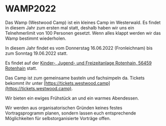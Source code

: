# WAMP2022

Das Wamp (Westwood Camp) ist ein kleines Camp im Westerwald. Es findet in diesem Jahr zum ersten mal statt, deshalb haben wir uns ein Telnehmerlimit von 100 Personen gesetzt. Wenn alles klappt werden wir das Wamp bestimmt wiederholen.

In diesem Jahr findet es vom Donnerstag 16.06.2022 (Fronleichnam) bis zum Sonntag 19.06.2022 statt.

Es findet auf der [Kinder-, Jugend- und Freizeitanlage Rotenhain, 56459 Rotenhain](https://www.google.com/maps/place/Kinder-,+Jugend-+und+Freizeitanlage+Rotenhain/@50.6039708,7.8798476,17z) statt.

Das Camp ist zum gemeinsame basteln und fachsimpeln da. Tickets bekommt ihr unter [https://tickets.westwood.camp](https://tickets.westwood.camp).

Wir bieten ein ewiges Frühstück an und ein warmes Abendessen.

Wir werden aus organisatorischen Gründen keines festes Vortragsprogramm planen, sondern lassen euch entsprechende Möglichkeiten für selbstorganisierte Vorträge offen.